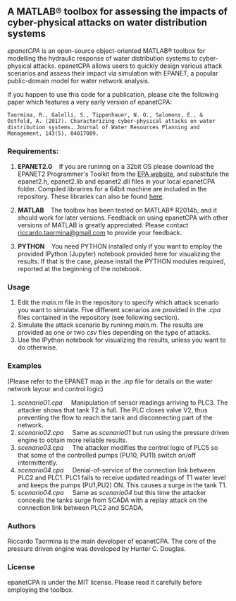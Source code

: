 ## A MATLAB® toolbox for assessing the impacts of cyber-physical attacks on water distribution systems

*epanetCPA* is an open-source object-oriented MATLAB® toolbox for modelling the hydraulic response of water distribution systems to cyber-physical attacks. epanetCPA allows users to quickly design various attack scenarios and assess their impact via simulation with EPANET, a popular public-domain model for water network analysis.

If you happen to use this code for a publication, please cite the following paper which features a very early version of epanetCPA:
```
Taormina, R., Galelli, S., Tippenhauer, N. O., Salomons, E., & Ostfeld, A. (2017). Characterizing cyber-physical attacks on water distribution systems. Journal of Water Resources Planning and Management, 143(5), 04017009.
```

### Requirements:
1. **EPANET2.0**&nbsp;&nbsp;&nbsp;&nbsp;If you are runinng on a 32bit OS please download the EPANET2 Programmer's Toolkit from the [EPA website](https://www.epa.gov/water-research/epanet), and substitute the epanet2.h, epanet2.lib and epanet2.dll files in your local epanetCPA folder. Compiled librarires for a 64bit machine are included in the repository. These libraries can also be found [here](http://epanet.de/developer/64bit.html.en).

2. **MATLAB**&nbsp;&nbsp;&nbsp;&nbsp;The toolbox has been tested on MATLAB® R2014b, and it should work for later versions. Feedback on using epanetCPA with other versions of MATLAB is greatly appreciated. Please contact riccardo.taormina@gmail.com to provide your feedback.

3. **PYTHON**&nbsp;&nbsp;&nbsp;&nbsp;You need PYTHON installed only if you want to employ the provided IPython (Jupyter) notebook provided here for visualizing the results. If that is the case, please install the PYTHON modules required, reported at the beginning of the notebook.

### Usage
1. Edit the *main.m* file in the repository to specify which attack scenario you want to simulate. Five different scenarios are provided in the *.cpa* files contained in the repository (see following section).
2. Simulate the attack scenario by runinng *main.m*. The results are provided as one or two *csv* files depending on the type of attacks.
3. Use the IPython notebook for visualizing the results, unless you want to do otherwise.

### Examples
(Please refer to the EPANET map in the *.inp* file for details on the water network layour and control logic)

1. *scenario01.cpa*&nbsp;&nbsp;&nbsp;&nbsp; Manipulation of sensor readings arriving to PLC3. The attacker shows that tank T2 is full. The PLC closes valve V2, thus preventing the flow to reach the tank and disconnecting part of the network.
2. *scenario02.cpa*&nbsp;&nbsp;&nbsp;&nbsp; Same as *scenario01* but run using the pressure driven engine to obtain more reliable results. 
3. *scenario03.cpa*&nbsp;&nbsp;&nbsp;&nbsp; The attacker modifies the control logic of PLC5 so that some of the controlled pumps (PU10, PU11) switch on/off intermittently.
4. *scenario04.cpa*&nbsp;&nbsp;&nbsp;&nbsp;  Denial-of-service of the connection link between PLC2 and PLC1. PLC1 fails to receive updated readings of T1 water level and keeps the pumps (PU1,PU2) ON. This causes a surge in the tank T1.
5. *scenario04.cpa*&nbsp;&nbsp;&nbsp;&nbsp;   Same as *scenario04* but this time the attacker conceals the tanks surge from SCADA with a replay attack on the connection link between PLC2 and SCADA.

### Authors
Riccardo Taormina is the main developer of epanetCPA. The core of the pressure driven engine was developed by Hunter C. Douglas.

### License
epanetCPA is under the MIT license. Please read it carefully before employing the toolbox.
